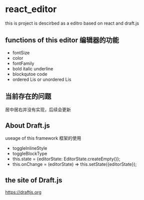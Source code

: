 # react_editor
this is project is descirbed as a editro based on react and draft.js

## functions of this editor 编辑器的功能
* fontSize
* color
* fontFamily
* bold italic underline
* blockqutoe code
* ordered Lis or unordered Lis

## 当前存在的问题
居中居右并没有实现，后续会更新

## About Draft.js
useage of this framework 框架的使用

* toggleInlineStyle
* toggleBlockType
* this.state = {editorState: EditorState.createEmpty()};
* this.onChange = (editorState) => this.setState({editorState});

## the site of Draft.js
   https://draftjs.org
